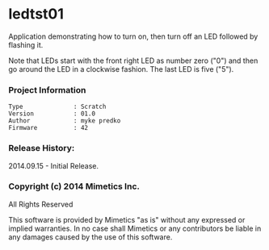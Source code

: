 ledtst01
========

Application demonstrating how to turn on, then turn off an LED followed by flashing it.  

Note that LEDs start with the front right LED as number zero ("0") and then go around the LED in a clockwise fashion.  The last LED is five ("5").

### Project Information
```
Type              : Scratch
Version           : 01.0
Author            : myke predko
Firmware          : 42
```

### Release History:
2014.09.15 - Initial Release.

### Copyright (c) 2014 Mimetics Inc.
All Rights Reserved

This software is provided by Mimetics "as is" without any expressed or implied warranties.  In no case shall Mimetics or any contributors be liable in any damages caused by the use of this software.  
